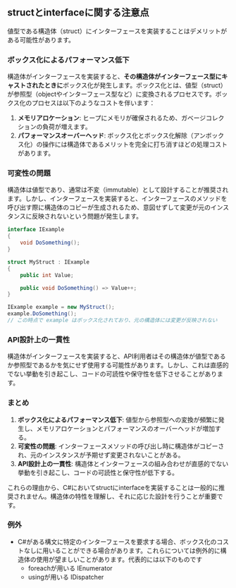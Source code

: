 ## structとinterfaceに関する注意点

値型である構造体（struct）にインターフェースを実装することはデメリットがある可能性があります。

### ボックス化によるパフォーマンス低下

構造体がインターフェースを実装すると、**その構造体がインターフェース型にキャストされたときに**ボックス化が発生します。ボックス化とは、値型（struct）が参照型（objectやインターフェース型など）に変換されるプロセスです。ボックス化のプロセスは以下のようなコストを伴います：

1. **メモリアロケーション**: ヒープにメモリが確保されるため、ガベージコレクションの負荷が増えます。
2. **パフォーマンスオーバーヘッド**: ボックス化とボックス化解除（アンボックス化）の操作には構造体であるメリットを完全に打ち消すほどの処理コストがあります。

### 可変性の問題

構造体は値型であり、通常は不変（immutable）として設計することが推奨されます。しかし、インターフェースを実装すると、インターフェースのメソッドを呼び出す際に構造体のコピーが生成されるため、意図せずして変更が元のインスタンスに反映されないという問題が発生します。

```csharp
interface IExample
{
    void DoSomething();
}

struct MyStruct : IExample
{
    public int Value;

    public void DoSomething() => Value++;
}

IExample example = new MyStruct();
example.DoSomething();
// この時点で example はボックス化されており、元の構造体には変更が反映されない
```
### API設計上の一貫性

構造体がインターフェースを実装すると、API利用者はその構造体が値型であるか参照型であるかを気にせず使用する可能性があります。しかし、これは直感的でない挙動を引き起こし、コードの可読性や保守性を低下させることがあります。

### まとめ

1. **ボックス化によるパフォーマンス低下**: 値型から参照型への変換が頻繁に発生し、メモリアロケーションとパフォーマンスのオーバーヘッドが増加する。
1. **可変性の問題**: インターフェースメソッドの呼び出し時に構造体がコピーされ、元のインスタンスが予期せず変更されないことがある。
1. **API設計上の一貫性**: 構造体とインターフェースの組み合わせが直感的でない挙動を引き起こし、コードの可読性と保守性が低下する。

これらの理由から、C#においてstructにinterfaceを実装することは一般的に推奨されません。構造体の特性を理解し、それに応じた設計を行うことが重要です。

### 例外

- C#がある構文に特定のインターフェースを要求する場合、ボックス化のコストなしに用いることができる場合があります。これらについては例外的に構造体の使用が望ましいことがあります。代表的には以下のものです
    - foreachが用いる IEnumerator
    - usingが用いる IDispatcher
